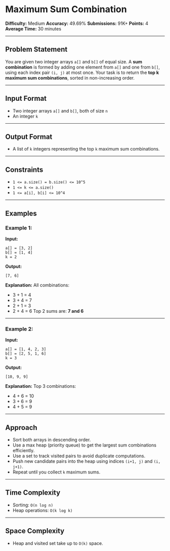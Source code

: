 # Maximum Sum Combination

**Difficulty:** Medium
**Accuracy:** 49.69%
**Submissions:** 91K+
**Points:** 4
**Average Time:** 30 minutes

---

## Problem Statement

You are given two integer arrays `a[]` and `b[]` of equal size. A **sum combination** is formed by adding one element from `a[]` and one from `b[]`, using each index pair `(i, j)` at most once. Your task is to return the **top k maximum sum combinations**, sorted in non-increasing order.

---

## Input Format

* Two integer arrays `a[]` and `b[]`, both of size `n`
* An integer `k`

---

## Output Format

* A list of `k` integers representing the top `k` maximum sum combinations.

---

## Constraints

* `1 <= a.size() = b.size() <= 10^5`
* `1 <= k <= a.size()`
* `1 <= a[i], b[i] <= 10^4`

---

## Examples

### Example 1:

**Input:**

```
a[] = [3, 2]
b[] = [1, 4]
k = 2
```

**Output:**

```
[7, 6]
```

**Explanation:**
All combinations:

* 3 + 1 = 4
* 3 + 4 = 7
* 2 + 1 = 3
* 2 + 4 = 6
  Top 2 sums are: **7 and 6**

---

### Example 2:

**Input:**

```
a[] = [1, 4, 2, 3]
b[] = [2, 5, 1, 6]
k = 3
```

**Output:**

```
[10, 9, 9]
```

**Explanation:**
Top 3 combinations:

* 4 + 6 = 10
* 3 + 6 = 9
* 4 + 5 = 9

---

## Approach

* Sort both arrays in descending order.
* Use a max heap (priority queue) to get the largest sum combinations efficiently.
* Use a set to track visited pairs to avoid duplicate computations.
* Push new candidate pairs into the heap using indices `(i+1, j)` and `(i, j+1)`.
* Repeat until you collect `k` maximum sums.

---

## Time Complexity

* Sorting: `O(n log n)`
* Heap operations: `O(k log k)`

---

## Space Complexity

* Heap and visited set take up to `O(k)` space.
